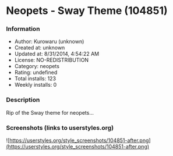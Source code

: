 # Neopets - Sway Theme (104851)

### Information
- Author: Kurowaru (unknown)
- Created at: unknown
- Updated at: 8/31/2014, 4:54:22 AM
- License: NO-REDISTRIBUTION
- Category: neopets
- Rating: undefined
- Total installs: 123
- Weekly installs: 0


### Description
Rip of the Sway theme for neopets...


### Screenshots (links to userstyles.org)
![https://userstyles.org/style_screenshots/104851-after.png](https://userstyles.org/style_screenshots/104851-after.png)


